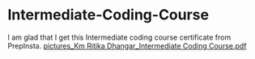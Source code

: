 # Intermediate-Coding-Course
I am glad that I get this Intermediate coding course certificate from PrepInsta.
[pictures_Km Ritika Dhangar_Intermediate Coding Course.pdf](https://github.com/RitikaDhangar/Intermediate-Coding-Course/files/8104344/pictures_Km.Ritika.Dhangar_Intermediate.Coding.Course.pdf)
